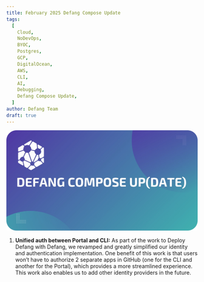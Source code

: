 ```yaml
---
title: February 2025 Defang Compose Update
tags:
  [
    Cloud,
    NoDevOps,
    BYOC,
    Postgres,
    GCP,
    DigitalOcean,
    AWS,
    CLI,
    AI,
    Debugging,
    Defang Compose Update,
  ]
author: Defang Team
draft: true
---
```


![Defang Compose Update](/img/defang-compose-update.webp)

1. **Unified auth between Portal and CLI:** As part of the work to Deploy Defang with Defang, we revamped and greatly simplified our identity and authentication implementation. One benefit of this work is that users won’t have to authorize 2 separate apps in GitHub (one for the CLI and another for the Portal), which provides a more streamlined experience. This work also enables us to add other identity providers in the future.
<!-- TODO: Add openauth something -->
